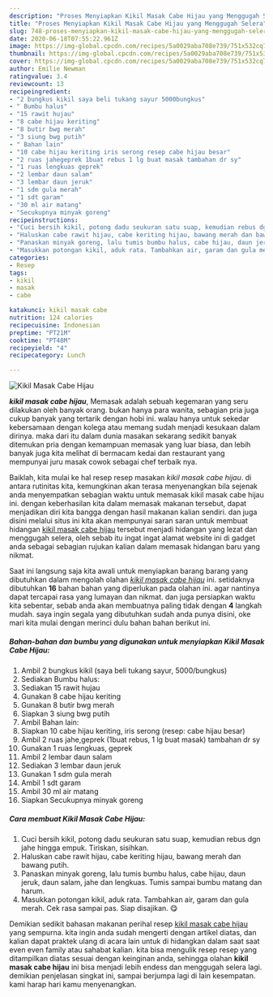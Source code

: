 ```yaml
---
description: "Proses Menyiapkan Kikil Masak Cabe Hijau yang Menggugah Selera"
title: "Proses Menyiapkan Kikil Masak Cabe Hijau yang Menggugah Selera"
slug: 748-proses-menyiapkan-kikil-masak-cabe-hijau-yang-menggugah-selera
date: 2020-06-18T07:55:22.961Z
image: https://img-global.cpcdn.com/recipes/5a0029aba708e739/751x532cq70/kikil-masak-cabe-hijau-foto-resep-utama.jpg
thumbnail: https://img-global.cpcdn.com/recipes/5a0029aba708e739/751x532cq70/kikil-masak-cabe-hijau-foto-resep-utama.jpg
cover: https://img-global.cpcdn.com/recipes/5a0029aba708e739/751x532cq70/kikil-masak-cabe-hijau-foto-resep-utama.jpg
author: Emilie Newman
ratingvalue: 3.4
reviewcount: 13
recipeingredient:
- "2 bungkus kikil saya beli tukang sayur 5000bungkus"
- " Bumbu halus"
- "15 rawit hujau"
- "8 cabe hijau keriting"
- "8 butir bwg merah"
- "3 siung bwg putih"
- " Bahan lain"
- "10 cabe hijau keriting iris serong resep cabe hijau besar"
- "2 ruas jahegeprek 1buat rebus 1 lg buat masak tambahan dr sy"
- "1 ruas lengkuas geprek"
- "2 lembar daun salam"
- "3 lembar daun jeruk"
- "1 sdm gula merah"
- "1 sdt garam"
- "30 ml air matang"
- "Secukupnya minyak goreng"
recipeinstructions:
- "Cuci bersih kikil, potong dadu seukuran satu suap, kemudian rebus dgn jahe hingga empuk. Tiriskan, sisihkan."
- "Haluskan cabe rawit hijau, cabe keriting hijau, bawang merah dan bawang putih."
- "Panaskan minyak goreng, lalu tumis bumbu halus, cabe hijau, daun jeruk, daun salam, jahe dan lengkuas. Tumis sampai bumbu matang dan harum."
- "Masukkan potongan kikil, aduk rata. Tambahkan air, garam dan gula merah. Cek rasa sampai pas. Siap disajikan. 😋"
categories:
- Resep
tags:
- kikil
- masak
- cabe

katakunci: kikil masak cabe 
nutrition: 124 calories
recipecuisine: Indonesian
preptime: "PT21M"
cooktime: "PT48M"
recipeyield: "4"
recipecategory: Lunch

---
```



![Kikil Masak Cabe Hijau](https://img-global.cpcdn.com/recipes/5a0029aba708e739/751x532cq70/kikil-masak-cabe-hijau-foto-resep-utama.jpg)

<b><i>kikil masak cabe hijau</i></b>, Memasak adalah sebuah kegemaran yang seru dilakukan oleh banyak orang. bukan hanya para wanita, sebagian pria juga cukup banyak yang tertarik dengan hobi ini. walau hanya untuk sekedar kebersamaan dengan kolega atau memang sudah menjadi kesukaan dalam dirinya. maka dari itu dalam dunia masakan sekarang sedikit banyak ditemukan pria dengan kemampuan memasak yang luar biasa, dan lebih banyak juga kita melihat di bermacam kedai dan restaurant yang mempunyai juru masak cowok sebagai chef terbaik nya.

Baiklah, kita mulai ke hal resep resep masakan <i>kikil masak cabe hijau</i>. di antara rutinitas kita, kemungkinan akan terasa menyenangkan bila sejenak anda menyempatkan sebagian waktu untuk memasak kikil masak cabe hijau ini. dengan keberhasilan kita dalam memasak makanan tersebut, dapat menjadikan diri kita bangga dengan hasil makanan kalian sendiri. dan juga disini melalui situs ini kita akan mempunyai saran saran untuk membuat hidangan <u>kikil masak cabe hijau</u> tersebut menjadi hidangan yang lezat dan menggugah selera, oleh sebab itu ingat ingat alamat website ini di gadget anda sebagai sebagian rujukan kalian dalam memasak hidangan baru yang nikmat.




Saat ini langsung saja kita awali untuk menyiapkan barang barang yang dibutuhkan dalam mengolah olahan <u><i>kikil masak cabe hijau</i></u> ini. setidaknya dibutuhkan <b>16</b> bahan bahan yang diperlukan pada olahan ini. agar nantinya dapat tercapai rasa yang lumayan dan nikmat. dan juga persiapkan waktu kita sebentar, sebab anda akan membuatnya paling tidak dengan <b>4</b> langkah mudah. saya ingin segala yang dibutuhkan sudah anda punya disini, oke mari kita mulai dengan merinci dulu bahan bahan berikut ini.

<!--inarticleads1-->

##### Bahan-bahan dan bumbu yang digunakan untuk menyiapkan Kikil Masak Cabe Hijau:

1. Ambil 2 bungkus kikil (saya beli tukang sayur, 5000/bungkus)
1. Sediakan  Bumbu halus:
1. Sediakan 15 rawit hujau
1. Gunakan 8 cabe hijau keriting
1. Gunakan 8 butir bwg merah
1. Siapkan 3 siung bwg putih
1. Ambil  Bahan lain:
1. Siapkan 10 cabe hijau keriting, iris serong (resep: cabe hijau besar)
1. Ambil 2 ruas jahe,geprek (1buat rebus, 1 lg buat masak) tambahan dr sy
1. Gunakan 1 ruas lengkuas, geprek
1. Ambil 2 lembar daun salam
1. Sediakan 3 lembar daun jeruk
1. Gunakan 1 sdm gula merah
1. Ambil 1 sdt garam
1. Ambil 30 ml air matang
1. Siapkan Secukupnya minyak goreng




<!--inarticleads2-->

##### Cara membuat Kikil Masak Cabe Hijau:

1. Cuci bersih kikil, potong dadu seukuran satu suap, kemudian rebus dgn jahe hingga empuk. Tiriskan, sisihkan.
1. Haluskan cabe rawit hijau, cabe keriting hijau, bawang merah dan bawang putih.
1. Panaskan minyak goreng, lalu tumis bumbu halus, cabe hijau, daun jeruk, daun salam, jahe dan lengkuas. Tumis sampai bumbu matang dan harum.
1. Masukkan potongan kikil, aduk rata. Tambahkan air, garam dan gula merah. Cek rasa sampai pas. Siap disajikan. 😋




Demikian sedikit bahasan makanan perihal resep <u>kikil masak cabe hijau</u> yang sempurna. kita ingin anda sudah mengerti dengan artikel diatas, dan kalian dapat praktek ulang di acara lain untuk di hidangkan dalam saat saat even even family atau sahabat kalian. kita bisa mengulik resep resep yang ditampilkan diatas sesuai dengan keinginan anda, sehingga olahan <b>kikil masak cabe hijau</b> ini bisa menjadi lebih endess dan menggugah selera lagi. demikian penjelasan singkat ini, sampai berjumpa lagi di lain kesempatan. kami harap hari kamu menyenangkan.
